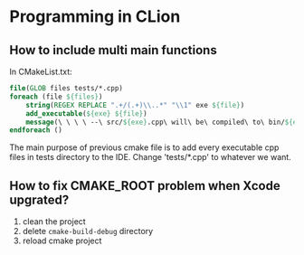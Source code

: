 # Programming in CLion

## How to include multi main functions

In CMakeList.txt:

```cmake
file(GLOB files tests/*.cpp)
foreach (file ${files})
    string(REGEX REPLACE ".+/(.+)\\..*" "\\1" exe ${file})
    add_executable(${exe} ${file})
    message(\ \ \ \ --\ src/${exe}.cpp\ will\ be\ compiled\ to\ bin/${exe})
endforeach ()
```

The main purpose of previous cmake file is to add every executable cpp files in tests directory to the IDE. Change 'tests/*.cpp' to whatever we want.


## How to fix CMAKE_ROOT problem when Xcode upgrated?
1. clean the project
2. delete `cmake-build-debug` directory
3. reload cmake project
